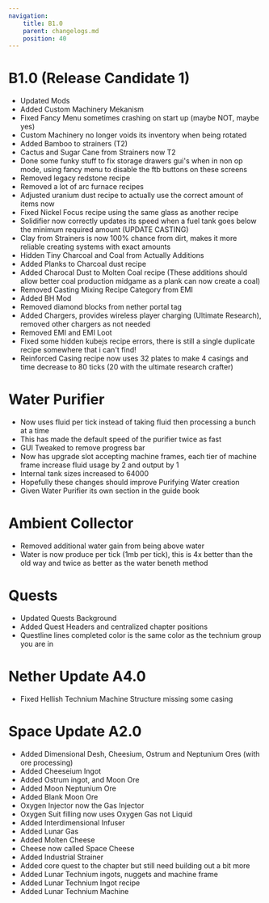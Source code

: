 ```yaml
---
navigation:
    title: B1.0
    parent: changelogs.md
    position: 40
---
```


# B1.0 (Release Candidate 1)
- Updated Mods
- Added Custom Machinery Mekanism
- Fixed Fancy Menu sometimes crashing on start up (maybe NOT, maybe yes)
- Custom Machinery no longer voids its inventory when being rotated
- Added Bamboo to strainers (T2)
- Cactus and Sugar Cane from Strainers now T2
- Done some funky stuff to fix storage drawers gui's when in non op mode, using fancy menu to disable the ftb buttons on these screens
- Removed legacy redstone recipe
- Removed a lot of arc furnace recipes
- Adjusted uranium dust recipe to actually use the correct amount of items now
- Fixed Nickel Focus recipe using the same glass as another recipe
- Solidifier now correctly updates its speed when a fuel tank goes below the minimum required amount (UPDATE CASTING)
- Clay from Strainers is now 100% chance from dirt, makes it more reliable creating systems with exact amounts
- Hidden Tiny Charcoal and Coal from Actually Additions 
- Added Planks to Charcoal dust recipe
- Added Charocal Dust to Molten Coal recipe (These additions should allow better coal production midgame as a plank can now create a coal)
- Removed Casting Mixing Recipe Category from EMI
- Added BH Mod
- Removed diamond blocks from nether portal tag
- Added Chargers, provides wireless player charging (Ultimate Research), removed other chargers as not needed
- Removed EMI and EMI Loot
- Fixed some hidden kubejs recipe errors, there is still a single duplicate recipe somewhere that i can't find!
- Reinforced Casing recipe now uses 32 plates to make 4 casings and time decrease to 80 ticks (20 with the ultimate research crafter)

# Water Purifier
- Now uses fluid per tick instead of taking fluid then processing a bunch at a time
- This has made the default speed of the purifier twice as fast
- GUI Tweaked to remove progress bar
- Now has upgrade slot accepting machine frames, each tier of machine frame increase fluid usage by 2 and output by 1
- Internal tank sizes increased to 64000
- Hopefully these changes should improve Purifying Water creation 
- Given Water Purifier its own section in the guide book 

# Ambient Collector
- Removed additional water gain from being above water
- Water is now produce per tick (1mb per tick), this is 4x better than the old way and twice as better as the water beneth method

# Quests
- Updated Quests Background
- Added Quest Headers and centralized chapter positions
- Questline lines completed color is the same color as the technium group you are in

# Nether Update A4.0
- Fixed Hellish Technium Machine Structure missing some casing 

# Space Update A2.0
- Added Dimensional Desh, Cheesium, Ostrum and Neptunium Ores (with ore processing)
- Added Cheeseium Ingot
- Added Ostrum ingot, and Moon Ore
- Added Moon Neptunium Ore
- Added Blank Moon Ore
- Oxygen Injector now the Gas Injector
- Oxygen Suit filling now uses Oxygen Gas not Liquid
- Added Interdimensional Infuser
- Added Lunar Gas
- Added Molten Cheese
- Cheese now called Space Cheese
- Added Industrial Strainer
- Added core quest to the chapter but still need building out a bit more
- Added Lunar Technium ingots, nuggets and machine frame
- Added Lunar Technium Ingot recipe
- Added Lunar Technium Machine